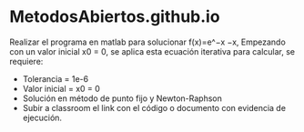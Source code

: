 # MetodosAbiertos.github.io
Realizar el programa en matlab para solucionar f(x)=e^−x −x, Empezando con un valor inicial x0 = 0, se aplica esta ecuación iterativa para calcular, se requiere:
 - Tolerancia = 1e-6
 - Valor inicial = x0 = 0
 - Solución en método de punto fijo y Newton-Raphson
 - Subir a classroom el link con el código o documento con evidencia de ejecución.

